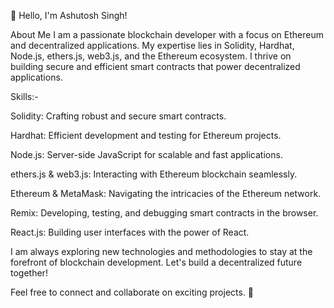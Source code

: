 👋 Hello, I'm Ashutosh Singh!

About Me
I am a passionate blockchain developer with a focus on Ethereum and decentralized applications. My expertise lies in Solidity, Hardhat, Node.js, ethers.js, web3.js, and the Ethereum ecosystem. I thrive on building secure and efficient smart contracts that power decentralized applications.

Skills:-

Solidity: Crafting robust and secure smart contracts.

Hardhat: Efficient development and testing for Ethereum projects.

Node.js: Server-side JavaScript for scalable and fast applications.

ethers.js & web3.js: Interacting with Ethereum blockchain seamlessly.

Ethereum & MetaMask: Navigating the intricacies of the Ethereum network.

Remix: Developing, testing, and debugging smart contracts in the browser.

React.js: Building user interfaces with the power of React.

I am always exploring new technologies and methodologies to stay at the forefront of blockchain development. Let's build a decentralized future together!

Feel free to connect and collaborate on exciting projects. 🚀
